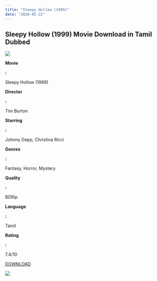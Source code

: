 ```yaml
---
title: "Sleepy Hollow (1999)"
date: "2020-05-22"
---
```


## Sleepy Hollow (1999) Movie Download in Tamil Dubbed

[![](https://1.bp.blogspot.com/--MwrAPhCBNo/XqF_xtfJQ7I/AAAAAAAAAto/hnrHmkMzBdUx8eCchFJxR7R0nL5HL8_ggCNcBGAsYHQ/s320/342515.jpg)](https://1.bp.blogspot.com/--MwrAPhCBNo/XqF_xtfJQ7I/AAAAAAAAAto/hnrHmkMzBdUx8eCchFJxR7R0nL5HL8_ggCNcBGAsYHQ/s1600/342515.jpg)

**Movie**

**:**

Sleepy Hollow (1999)

**Director**

**:**

Tim Burton

**Starring**

**:**

Johnny Depp, Christina Ricci

**Genres**

**:**

Fantasy, Horror, Mystery

**Quality**

**:**

BDRip

**Language**

**:**

Tamil

**Rating**

**:**

7.4/10

[DOWNLOAD](http://cdn38.vidorg.net/h7toe33iamlbu3tf6rudl5pir45pltklxh33dhxbxz43esbaktkepjdzlmyq/TamilYogi.com_-_Sleepy_Hollow_(1999)[720p_BDRip_[Tamil_+_Hindi_+_Eng]_NQ_360p.mp4)

[![](https://1.bp.blogspot.com/-H11aAXSM_XA/XqGBzdkfcAI/AAAAAAAAAt4/-tlj9lDNjw4ycY4SB1bFi_IkRT0ytuFRACNcBGAsYHQ/s320/download-icon.gif)](https://1.bp.blogspot.com/-H11aAXSM_XA/XqGBzdkfcAI/AAAAAAAAAt4/-tlj9lDNjw4ycY4SB1bFi_IkRT0ytuFRACNcBGAsYHQ/s1600/download-icon.gif)
